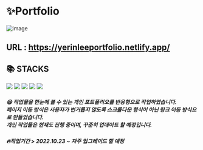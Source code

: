 # ✨Portfolio

![image](https://user-images.githubusercontent.com/102499247/199990164-a5f7b6bd-f58e-4743-85f0-c01db6c0a5cc.png)


## URL : https://yerinleeportfolio.netlify.app/
## :books:  STACKS
<img src="https://img.shields.io/badge/HTML5-E34F26?style=flat&logo=HTML5&logoColor=white"> <img src="https://img.shields.io/badge/CSS3-1572B6?style=flat&logo=CSS3&logoColor=white"> <img src="https://img.shields.io/badge/Sass-CC6699?style=flat&logo=Sass&logoColor=white"> <img src="https://img.shields.io/badge/JavaScript-F7DF1E?style=flat&logo=JavaScript&logoColor=white">
<img src="https://img.shields.io/badge/jQuery-0769AD?style=flat&logo=jQuery&logoColor=white">

##### 😄 작업물을 한눈에 볼 수 있는 개인 포트폴리오를 반응형으로 작업하였습니다. <br> 페이지 이동 방식은 사용자가 번거롭지 않도록 스크롤다운 형식이 아닌 링크 이동 방식으로 만들었습니다. <br>개인 작업물은 현재도 진행 중이며, 꾸준히 업데이트 할 예정입니다.

##### 🔥작업기간 > 2022.10.23 ~ 자주 업그레이드 할 예정
